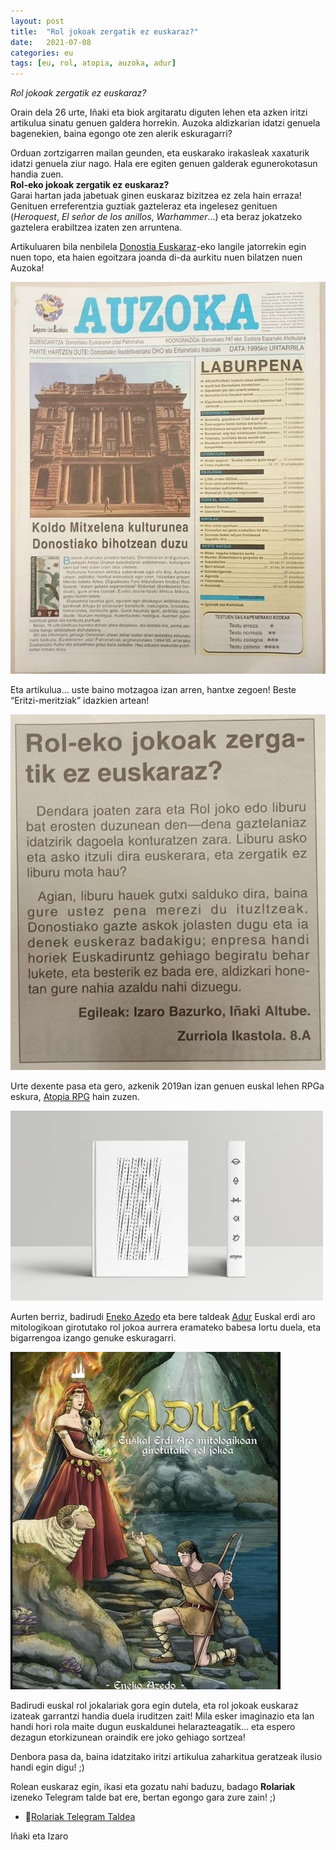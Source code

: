 ```yaml
---
layout: post
title:  "Rol jokoak zergatik ez euskaraz?"
date:   2021-07-08
categories: eu
tags: [eu, rol, atopia, auzoka, adur]
---
```


*Rol jokoak zergatik ez euskaraz?*  

Orain dela 26 urte, Iñaki eta biok argitaratu diguten lehen eta azken iritzi artikulua sinatu genuen galdera horrekin. Auzoka aldizkarian idatzi genuela bagenekien, baina egongo ote zen alerik eskuragarri?   

Orduan zortzigarren mailan geunden, eta euskarako irakasleak xaxaturik idatzi genuela ziur nago. Hala ere egiten genuen galderak egunerokotasun handia zuen.   
**Rol-eko jokoak zergatik ez euskaraz?**  
Garai hartan jada jabetuak ginen euskaraz bizitzea ez zela hain erraza! 
Genituen erreferentzia guztiak gazteleraz eta ingelesez genituen (*Heroquest*, *El señor de los anillos*, *Warhammer*...) eta beraz jokatzeko gaztelera erabiltzea izaten zen arruntena. 


Artikuluaren bila nenbilela [Donostia Euskaraz](http://www.donostiaeuskaraz.eus/euskaraz/hasiera/lang/eu)-eko langile jatorrekin egin nuen topo, eta haien egoitzara joanda di-da aurkitu nuen bilatzen nuen Auzoka! 

![Auzoka](https://raw.githubusercontent.com/IzaroBlog/IzaroBlog.github.io/main/_images/postimages/auzoka95.jpg) 

Eta artikulua... uste baino motzagoa izan arren, hantxe zegoen! Beste “Eritzi-meritziak” idazkien artean! 

![rolekoartikulua](https://raw.githubusercontent.com/IzaroBlog/IzaroBlog.github.io/main/_images/postimages/rolekojokoak.jpg)

Urte dexente pasa eta gero, azkenik 2019an izan genuen euskal lehen RPGa eskura, [Atopia RPG](https://atopia.eus/) hain zuzen. 

![atopiaprg](https://raw.githubusercontent.com/IzaroBlog/IzaroBlog.github.io/main/_images/postimages/atopiaprg.jpg)

Aurten berriz, badirudi [Eneko Azedo](https://twitter.com/enekoazedo?lang=eu) eta bere taldeak [Adur](http://www.adurjokoa.eus/) Euskal erdi aro mitologikoan girotutako rol jokoa aurrera eramateko babesa lortu duela, eta bigarrengoa izango genuke eskuragarri.

![adur](https://raw.githubusercontent.com/IzaroBlog/IzaroBlog.github.io/main/_images/postimages/adurroljokoa.jpg) 

Badirudi euskal rol jokalariak gora egin dutela, eta rol jokoak euskaraz izateak garrantzi handia duela iruditzen zait! 
Mila esker imaginazio eta lan handi hori rola maite dugun euskaldunei helarazteagatik... eta espero dezagun etorkizunean oraindik ere joko gehiago sortzea! 

Denbora pasa da, baina idatzitako iritzi artikulua zaharkitua geratzeak ilusio handi egin digu! ;)

Rolean euskaraz egin, ikasi eta gozatu nahi baduzu, badago **Rolariak** izeneko Telegram talde bat ere, bertan egongo gara zure zain! ;) 
- 🎲[Rolariak Telegram Taldea](https://t.me/rolariak)

Iñaki eta Izaro
